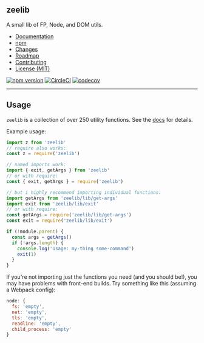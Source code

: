 ## zeelib

A small lib of FP, Node, and DOM utils.

* [Documentation](https://zacanger.github.io/zeelib)
* [npm](https://npmjs.com/package/zeelib)
* [Changes](./CHANGELOG.md)
* [Roadmap](./ROADMAP.md)
* [Contributing](./CONTRIBUTING.md)
* [License (MIT)](./LICENSE.md)

[![npm version](https://img.shields.io/npm/v/zeelib.svg)](https://npm.im/zeelib) [![CircleCI](https://circleci.com/gh/zacanger/zeelib/tree/master.svg?style=svg)](https://circleci.com/gh/zacanger/zeelib/tree/master) [![codecov](https://codecov.io/gh/zacanger/zeelib/branch/master/graph/badge.svg)](https://codecov.io/gh/zacanger/zeelib)

--------

## Usage

`zeelib` is a collection of over 250 utility functions.
See the [docs](https://zacanger.github.io/zeelib) for details.

Example usage:
```javascript
import z from 'zeelib'
// require also works:
const z = require('zeelib')

// named imports work:
import { exit, getArgs } from 'zeelib'
// or with require:
const { exit, getArgs } = require('zeelib')

// but i highly recommend importing individual functions:
import getArgs from 'zeelib/lib/get-args'
import exit from 'zeelib/lib/exit'
// or with require:
const getArgs = require('zeelib/lib/get-args')
const exit = require('zeelib/lib/exit')

if (!module.parent) {
  const args = getArgs()
  if (!args.length) {
    console.log('Usage: my-thing some-command')
    exit(1)
  }
}
```

If you're not importing just the functions you need (and you should be!), you
may have problems with front-end builds. Try something like this (assuming a
Webpack config):

```javascript
node: {
  fs: 'empty',
  net: 'empty',
  tls: 'empty',
  readline: 'empty',
  child_process: 'empty'
}
```
